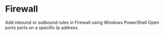 # Firewall
Add inbound or outbound rules in Firewall using Windows PowerShell
Open ports ports on a specific Ip address.
